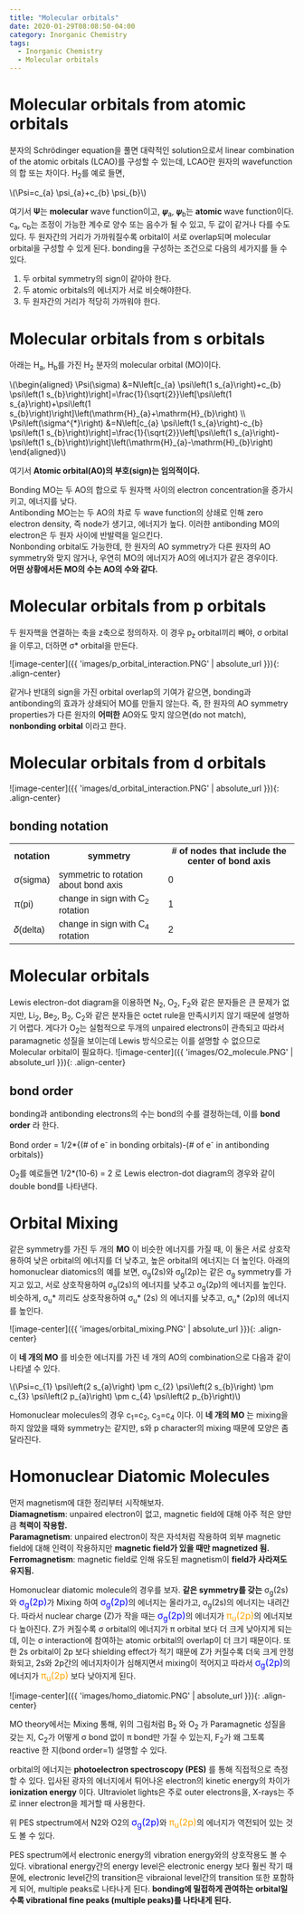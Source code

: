 ```yaml
---
title: "Molecular orbitals"
date: 2020-01-29T08:08:50-04:00
category: Inorganic Chemistry
tags:
  - Inorganic Chemistry
  - Molecular orbitals
---
```


# Molecular orbitals from atomic orbitals
분자의 Schrödinger equation을 풀면 대략적인 solution으로서 linear combination of the atomic orbitals (LCAO)를 구성할 수 있는데, LCAO란 원자의 wavefunction의 합 또는 차이다. H<sub>2</sub>를 예로 들면,

<p><span class="math inline">\(\Psi=c_{a} \psi_{a}+c_{b} \psi_{b}\)</span></p>

 
여기서 𝚿는 __molecular__ wave function이고, 𝝍<sub>a</sub>, 𝝍<sub>b</sub>는 __atomic__ wave function이다. c<sub>a</sub>, c<sub>b</sub>는 조정이 가능한 계수로 양수 또는 음수가 될 수 있고, 두 값이 같거나 다를 수도 있다.
두 원자간의 거리가 가까워질수록 orbital이 서로 overlap되며 molecular orbital을 구성할 수 있게 된다.
bonding을 구성하는 조건으로 다음의 세가지를 들 수 있다.
1. 두 orbital symmetry의 sign이 같아야 한다.
2. 두 atomic orbitals의 에너지가 서로 비슷해야한다.
3. 두 원자간의 거리가 적당히 가까워야 한다.

# Molecular orbitals from s orbitals

아래는 H<sub>a</sub>, H<sub>b</sub>를 가진 H<sub>2</sub> 분자의 molecular orbital (MO)이다.

<p><span class="math inline">\(\begin{aligned} \Psi(\sigma) &amp;=N\left[c_{a} \psi\left(1 s_{a}\right)+c_{b} \psi\left(1 s_{b}\right)\right]=\frac{1}{\sqrt{2}}\left[\psi\left(1 s_{a}\right)+\psi\left(1 s_{b}\right)\right]\left(\mathrm{H}_{a}+\mathrm{H}_{b}\right) \\ \Psi\left(\sigma^{*}\right) &amp;=N\left[c_{a} \psi\left(1 s_{a}\right)-c_{b} \psi\left(1 s_{b}\right)\right]=\frac{1}{\sqrt{2}}\left[\psi\left(1 s_{a}\right)-\psi\left(1 s_{b}\right)\right]\left(\mathrm{H}_{a}-\mathrm{H}_{b}\right) \end{aligned}\)</span></p>

여기서 __Atomic orbital(AO)의 부호(sign)는 임의적이다.__

Bonding MO는 두 AO의 합으로 두 원자핵 사이의 electron concentration을 증가시키고, 에너지를 낮다.  
Antibonding MO는는 두 AO의 차로 두 wave function의 상쇄로 인해 zero electron density, 즉 node가 생기고, 에너지가 높다. 이러한 antibonding MO의 electron은 두 원자 사이에 반발력을 일으킨다.  
Nonbonding orbital도 가능한데, 한 원자의 AO symmetry가 다른 원자의 AO symmetry와 맞지 않거나, 우연히 MO의 에너지가 AO의 에너지가 같은 경우이다.  
__어떤 상황에서든 MO의 수는 AO의 수와 같다.__

# Molecular orbitals from p orbitals
두 원자핵을 연결하는 축을 z축으로 정의하자. 이 경우 p<sub>z</sub> orbital끼리 빼야, σ orbital을 이루고, 더하면 σ* orbital을 만든다.

![image-center]({{ 'images/p_orbital_interaction.PNG' | absolute_url }}){: .align-center}

같거나 반대의 sign을 가진 orbital overlap의 기여가 같으면, bonding과 antibonding의 효과가 상쇄되어 MO를 만들지 않는다. 즉, 한 원자의 AO symmetry properties가 다른 원자의 __어떠한__ AO와도 맞지 않으면(do not match), __nonbonding orbital__ 이라고 한다.

# Molecular orbitals from d orbitals

![image-center]({{ 'images/d_orbital_interaction.PNG' | absolute_url }}){: .align-center}


<head>
<style>
table {
  font-family: arial, sans-serif;
  border-collapse: collapse;
  width: 100%;
}

td, th {
  border: 1px solid #dddddd;
  text-align: left;
  padding: 8px;
}

tr:nth-child(even) {
  background-color: #dddddd;
}
</style>
</head>
<body>

<h2>bonding notation</h2>

<table>
  <tr>
    <th>notation</th>
    <th>symmetry</th>
    <th># of nodes that include the center of bond axis</th>
  </tr>
  <tr>
    <td>σ(sigma)</td>
    <td>symmetric to rotation about bond axis</td>
    <td>0</td>
  </tr>
  <tr>
    <td>π(pi)</td>
    <td>change in sign with C<sub>2</sub> rotation</td>
    <td>1</td>
  </tr>
  <tr>
    <td>𝛿(delta)</td>
    <td>change in sign with C<sub>4</sub> rotation</td>
    <td>2</td>
  </tr>
</table>

</body>

# Molecular orbitals
Lewis electron-dot diagram을 이용하면 N<sub>2</sub>, O<sub>2</sub>, F<sub>2</sub>와 같은 분자들은 큰 문제가 없지만, Li<sub>2</sub>, Be<sub>2</sub>, B<sub>2</sub>, C<sub>2</sub>와 같은 분자들은 octet rule을 만족시키지 않기 때문에 설명하기 어렵다. 게다가 O<sub>2</sub>는 실험적으로 두개의 unpaired electrons이 관측되고 따라서 paramagnetic 성질을 보이는데 Lewis 방식으로는 이를 설명할 수 없으므로 Molecular orbital이 필요하다.
![image-center]({{ 'images/O2_molecule.PNG' | absolute_url }}){: .align-center}




## bond order
bonding과 antibonding electrons의 수는 bond의 수를 결정하는데, 이를 __bond order__ 라 한다.  
<p class="text-center"> Bond order = 1/2*{(# of e<sup>-</sup> in bonding orbitals)-(# of e<sup>-</sup> in antibonding orbitals)} </p>

O<sub>2</sub>를 예로들면 1/2*(10-6) = 2 로 Lewis electron-dot diagram의 경우와 같이 double bond를 나타낸다.

# Orbital Mixing

같은 symmetry를 가진 두 개의 __MO__ 이 비슷한 에너지를 가질 때, 이 둘은 서로 상호작용하여 낮은 orbital의 에너지를 더 낮추고, 높은 orbital의 에너지는 더 높인다.
아래의 homonuclear diatomics의 예를 보면, σ<sub>g</sub>(2s)와 σ<sub>g</sub>(2p)는 같은 σ<sub>g</sub> symmetry를 가지고 있고, 서로 상호작용하여 σ<sub>g</sub>(2s)의 에너지를 낮추고 σ<sub>g</sub>(2p)의 에너지를 높인다. 비슷하게, σ<sub>u</sub>* 끼리도 상호작용하여 σ<sub>u</sub>* (2s) 의 에너지를 낮추고, σ<sub>u</sub>* (2p)의 에너지를 높인다.  

![image-center]({{ 'images/orbital_mixing.PNG' | absolute_url }}){: .align-center}

이 __네 개의 MO__ 를 비슷한 에너지를 가진 네 개의 AO의 combination으로 다음과 같이 나타낼 수 있다.


<p><span class="math inline">\(\Psi=c_{1} \psi\left(2 s_{a}\right) \pm c_{2} \psi\left(2 s_{b}\right) \pm c_{3} \psi\left(2 p_{a}\right) \pm c_{4} \psi\left(2 p_{b}\right)\)</span></p>

Homonuclear molecules의 경우 c<sub>1</sub>=c<sub>2</sub>, c<sub>3</sub>=c<sub>4</sub> 이다.
이 __네 개의 MO__ 는 mixing을 하지 않았을 때와 symmetry는 같지만, s와 p character의 mixing 때문에 모양은 좀 달라진다.

# Homonuclear Diatomic Molecules
먼저 magnetism에 대한 정리부터 시작해보자.  
__Diamagnetism__: unpaired electron이 없고, magnetic field에 대해 아주 적은 양만큼 __척력이 작용함.__  
__Paramagnetism__: unpaired electron이 작은 자석처럼 작용하여 외부 magnetic field에 대해 인력이 작용하지만 __magnetic field가 있을 때만 magnetized 됨.__  
__Ferromagnetism__: magnetic field로 인해 유도된 magnetism이 __field가 사라져도 유지됨.__


Homonuclear diatomic molecule의 경우를 보자.
__같은 symmetry를 갖는__ σ<sub>g</sub>(2s)와 <font size="3" color="blue">σ<sub>g</sub>(2p)</font>가 Mixing 하여 <font size="3" color="blue">σ<sub>g</sub>(2p)</font>의 에너지는 올라가고, σ<sub>g</sub>(2s)의 에너지는 내려간다. 따라서 nuclear charge (Z)가 작을 때는 <font size="3" color="blue">σ<sub>g</sub>(2p)</font>의 에너지가 <font size="3" color="orange">π<sub>u</sub>(2p)</font>의 에너지보다 높아진다. Z가 커질수록 σ orbital의 에너지가 π orbital 보다 더 크게 낮아지게 되는데, 이는 σ interaction에 참여하는 atomic orbital의 overlap이 더 크기 때문이다. 또한 2s orbital이 2p 보다 shielding effect가 적기 때문에 Z가 커질수록 더욱 크게 안정화되고, 2s와 2p간의 에너지차이가 심해지면서 mixing이 적어지고 따라서 <font size="3" color="blue">σ<sub>g</sub>(2p)</font>의 에너지가 <font size="3" color="orange">π<sub>u</sub>(2p)</font> 보다 낮아지게 된다.


![image-center]({{ 'images/homo_diatomic.PNG' | absolute_url }}){: .align-center}

MO theory에서는 Mixing 통해, 위의 그림처럼 B<sub>2</sub> 와 O<sub>2</sub> 가 Paramagnetic 성질을 갖는 지, C<sub>2</sub>가 어떻게 σ bond 없이 π bond만 가질 수 있는지, F<sub>2</sub>가 왜 그토록 reactive 한 지(bond order=1) 설명할 수 있다.

orbital의 에너지는 __photoelectron spectroscopy (PES)__ 를 통해 직접적으로 측정할 수 있다. 입사된 광자의 에너지에서 튀어나온 electron의 kinetic energy의 차이가 __ionization energy__ 이다. Ultraviolet lights은 주로 outer electrons을, X-rays는 주로 inner electron을 제거할 때 사용한다.  

위 PES stpectrum에서 N2와 O2의 <font size="3" color="blue">σ<sub>g</sub>(2p)</font>와 <font size="3" color="orange">π<sub>u</sub>(2p)</font>의 에너지가 역전되어 있는 것도 볼 수 있다.  

PES spectrum에서 electronic energy의 vibration energy와의 상호작용도 볼 수 있다. vibrational energy간의 energy level은 electronic energy 보다 훨씬 작기 때문에, electronic level간의 transition은 vibraional level간의 transition 또한 포함하게 되어, multiple peaks로 나타나게 된다. __bonding에 밀접하게 관여하는 orbital일 수록 vibrational fine peaks (multiple peaks)를 나타내게 된다.__


